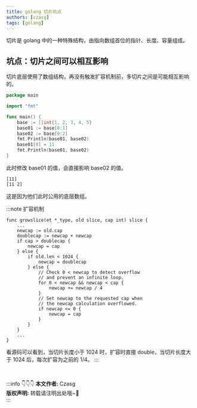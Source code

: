 ```yaml
---
title: golang 切片坑点
authors: [czasg]
tags: [golang]
---
```


切片是 golang 中的一种特殊结构，由指向数组首位的指针、长度、容量组成。

<!--truncate-->

## 坑点：切片之间可以相互影响
切片底层使用了数组结构，再没有触发扩容机制前，多切片之间是可能相互影响的。

```go
package main

import "fmt"

func main() {
	base := []int{1, 2, 3, 4, 5}
	base01 := base[0:1]
	base02 := base[0:2]
	fmt.Println(base01, base02)
	base01[0] = 11
	fmt.Println(base01, base02)
}
```
此时修改 base01 的值，会直接影响 base02 的值。  
```text title="输出结果"
[11]
[11 2]
```   
这是因为他们此时公用的底层数组。

:::note 扩容机制
```goalng title="src/runtime/slice.go"
func growslice(et *_type, old slice, cap int) slice {
    ...
    newcap := old.cap
    doublecap := newcap + newcap
    if cap > doublecap {
        newcap = cap
    } else {
        if old.len < 1024 {
            newcap = doublecap
        } else {
            // Check 0 < newcap to detect overflow
            // and prevent an infinite loop.
            for 0 < newcap && newcap < cap {
                newcap += newcap / 4
            }
            // Set newcap to the requested cap when
            // the newcap calculation overflowed.
            if newcap <= 0 {
                newcap = cap
            }
        }
    }
    ...
}
```
看源码可以看到，当切片长度小于 1024 时，扩容时直接 double，当切片长度大于 1024 后，每次扩容为之前的 1/4。
:::


<br/>

:::info 👇👇👇
**本文作者:** Czasg         
**版权声明:** 转载请注明出处哦~👮‍    
:::
